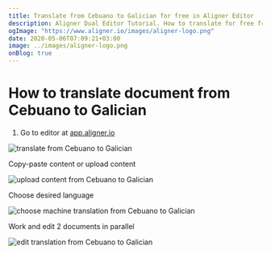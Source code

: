 ```yaml
---
title: Translate from Cebuano to Galician for free in Aligner Editor
description: Aligner Dual Editor Tutorial. How to translate for free from Cebuano to Galician. Aligner is multilingual document management platform. 
ogImage: "https://www.aligner.io/images/aligner-logo.png"
date: 2020-05-06T07:09:21+03:00
image: ../images/aligner-logo.png
onBlog: true
---
```


# How to translate document from Cebuano to Galician

1. Go to editor at [app.aligner.io](https://app.aligner.io "Aligner App web page")

![translate from Cebuano to Galician](../aligner-blank-editor.png "translate from Cebuano to Galician")

Copy-paste content or upload content

![upload content from Cebuano to Galician](../aligner-uploaded-document.png "upload content from Cebuano to Galician")

Choose desired language

![choose machine translation from Cebuano to Galician](../aligner-language-dropdown.png "choose machine translation from Cebuano to Galician")

Work and edit 2 documents in parallel

![edit translation from Cebuano to Galician](../aligner-double-sitded-editor.png "edit translation from Cebuano to Galician")

